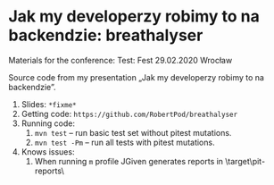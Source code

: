 # Jak my developerzy robimy to na backendzie: breathalyser
Materials for the conference: Test: Fest 29.02.2020 Wrocław

Source code from my presentation „Jak my developerzy robimy to na backendzie”. 

1. Slides: `*fixme*`
1. Getting code: `https://github.com/RobertPod/breathalyser`
1. Running code:
    1. `mvn test` – run basic test set without pitest mutations.
    1. `mvn test -Pm` – run all tests with pitest mutations.
1. Knows issues:
    1. When running `m` profile JGiven generates reports in \target\pit-reports\
    
  
